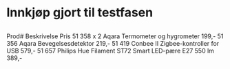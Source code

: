 # Innkjøp gjort til testfasen

## 
Prod#	Beskrivelse	Pris
51 358 x 2	Aqara Termometer og hygrometer	199,-
51 356	Aqara Bevegelsesdetektor	219,-
51 419	Conbee II Zigbee-kontroller for USB	579,-
51 657	Philips Hue Filament ST72 Smart LED-pære E27 550 lm	389,-


